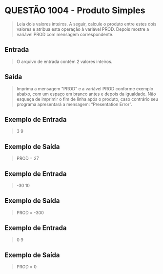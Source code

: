 # QUESTÃO 1004 - Produto Simples

> Leia dois valores inteiros. 
> A seguir, calcule o produto entre estes dois valores e atribua esta operação à variável PROD. 
> Depois mostre a variável PROD com mensagem correspondente.   

## Entrada
> O arquivo de entrada contém 2 valores inteiros.

## Saída
> Imprima a mensagem "PROD" e a variável PROD conforme exemplo abaixo, com um espaço em branco antes e depois da igualdade. 
> Não esqueça de imprimir o fim de linha após o produto, caso contrário 
seu programa apresentará a mensagem: “Presentation Error”.

## Exemplo de Entrada
> 3
> 9

## Exemplo de Saída
> PROD = 27

## Exemplo de Entrada
> -30
> 10

## Exemplo de Saída
> PROD = -300

## Exemplo de Entrada
> 0
> 9

## Exemplo de Saída
> PROD = 0

